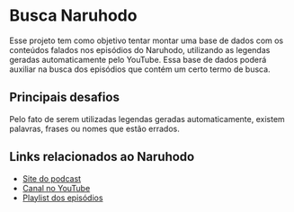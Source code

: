 # Busca Naruhodo

Esse projeto tem como objetivo tentar montar uma base de dados com os conteúdos falados nos episódios do Naruhodo, utilizando as legendas geradas automaticamente pelo YouTube. Essa base de dados poderá auxiliar na busca dos episódios que contém um certo termo de busca.

## Principais desafios

Pelo fato de serem utilizadas legendas geradas automaticamente, existem palavras, frases ou nomes que estão errados.

## Links relacionados ao Naruhodo

- [Site do podcast](https://www.b9.com.br/shows/naruhodo/)
- [Canal no YouTube](https://www.youtube.com/c/cientistica)
- [Playlist dos episódios](https://www.youtube.com/playlist?list=PLZjaOxYREinv5RgR-T1ObnljITmsPIZWa)
